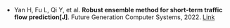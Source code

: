 * Yan H, Fu L, Qi Y, et al. <b>Robust ensemble method for short-term traffic flow prediction[J]</b>. Future Generation Computer Systems, 2022. [Link](https://www.sciencedirect.com/science/article/pii/S0167739X22001157)

